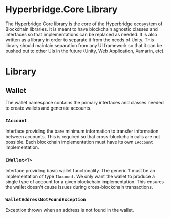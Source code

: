 ﻿# Hyperbridge.Core Library
The Hyperbridge Core library is the core of the Hyperbridge
ecosystem of Blockchain libraries. It is meant to have blockchain
agnostic classes and interfaces so that implementations can be
replaced as needed. It is also written as a library in order
to separate it from the needs of Unity. This library should maintain
separation from any UI framework so that it can be pushed out to
other UIs in the future (Unity, Web Application, Xamarin, etc).

# Library
## Wallet
The wallet namespace contains the primary interfaces and classes
needed to create wallets and generate accounts.

### `IAccount`
Interface providing the bare minimum information to transfer
information between accounts. This is required so that
cross-blockchain calls are not possible. Each blockchain
implementation must have its own `IAccount` implementation.

### `IWallet<T>`
Interface providing basic wallet functionality. The generic `T`
must be an implementation of type `IAccount`. We only want
the wallet to produce a single type of account for a given
blockchain implementation. This ensures the wallet doesn't cause
issues during cross-blockchain transactions.

### `WalletAddressNotFoundException`
Exception thrown when an address is not found in the wallet.

